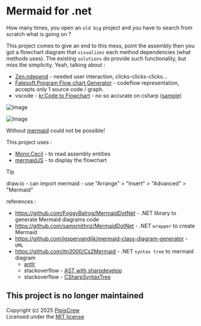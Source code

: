 # Mermaid for .net
How many times, you open an `old big` project and you have to search from scratch what is going on ?  

This project comes to give an end to this mess, point the assembly then you got a flowchart diagram that `visualizes` each method dependencies (what methods uses). The existing `solutions` do provide such functionality, but miss the simplicity. Yeah, talking about :  
* [Zen.ndepend](https://www.ndepend.com/docs/class-dependency-diagram) - needed user interaction, clicks-clicks-clicks...
* [Fatesoft.Program Flow chart Generator](https://www.fatesoft.com/) - codeflow representation, accepts only 1 source code / graph.
* vscode - [kr.Code to Flowchart](https://github.com/karthyick/code2flowchart) - no so accurate on csharp ([sample](https://i.imgur.com/09ZkdHO.jpeg))  

![Image](https://github.com/user-attachments/assets/26ccdfef-c407-4474-bcb6-2143bbb074dd)

![Image](https://github.com/user-attachments/assets/f2f8deec-1c63-4c0d-aeba-c7b70b43d3e1)  

Without [mermaid](https://mermaid.js.org/) could not be possible!  

This project uses : 
* [Mono.Cecil](https://github.com/jbevain/cecil) - to read assembly entities
* [mermaidJS](https://mermaid.js.org/) - to display the flowchart   

> [!TIP]  
> draw.io - can import mermaid - use "Arrange" > "Insert" > "Advanced" > "Mermaid"  

references : 
* <https://github.com/FoggyBalrog/MermaidDotNet> - .NET library to generate Mermaid diagrams code
* <https://github.com/samsmithnz/MermaidDotNet> - .NET `wrapper` to create Mermaid
* <https://github.com/jespervandijk/mermaid-class-diagram-generator> - `UML`
* <https://github.com/itn3000/Cs2Mermaid> - .NET `syntax tree` to mermaid diagram
    * [antlr](https://www.antlr.org/)
    * stackoverflow - [AST with sharpdevelop](https://stackoverflow.com/a/4553345)
    * stackoverflow - [CSharpSyntaxTree](https://stackoverflow.com/a/44043018)  

## This project is no longer maintained
Copyright (c) 2025 [PipisCrew](http://pipiscrew.com)  
Licensed under the [MIT license](http://www.opensource.org/licenses/mit-license.php)
